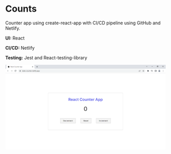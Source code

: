 # Counts

Counter app using create-react-app with CI/CD pipeline using GitHub and Netlify.

**UI:** React

**CI/CD:** Netlify

**Testing:** Jest and React-testing-library

![](./src/img/App.png)
